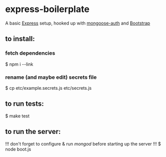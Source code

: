 # express-boilerplate

A basic [Express](http://expressjs.com/) setup, hooked up with [mongoose-auth](https://github.com/bnoguchi/mongoose-auth/) and [Bootstrap](http://twitter.github.com/bootstrap/)

## to install:

### fetch dependencies
$ npm i --link

### rename (and maybe edit) secrets file
$ cp etc/example.secrets.js etc/secrets.js

## to run tests:
$ make test

## to run the server:
!!! don't forget to configure &amp; run *mongod* before starting up the server !!!
$ node boot.js

